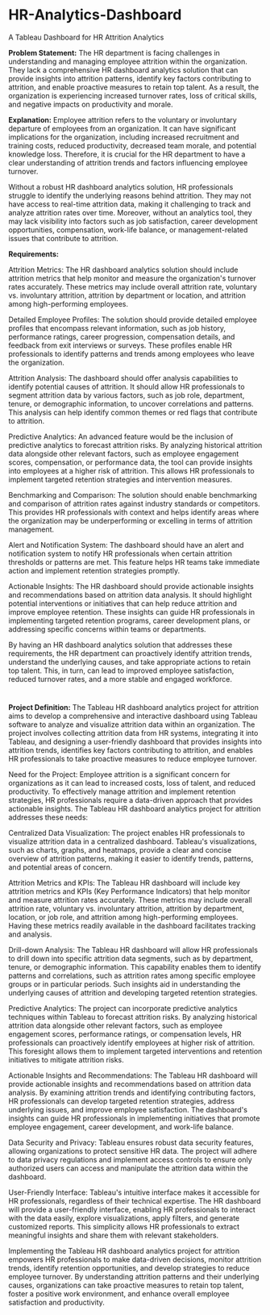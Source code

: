 # HR-Analytics-Dashboard
A Tableau Dashboard for HR Attrition Analytics 

**Problem Statement:**
The HR department is facing challenges in understanding and managing employee attrition within the organization. They lack a comprehensive HR dashboard analytics solution that can provide insights into attrition patterns, identify key factors contributing to attrition, and enable proactive measures to retain top talent. As a result, the organization is experiencing increased turnover rates, loss of critical skills, and negative impacts on productivity and morale.

**Explanation:**
Employee attrition refers to the voluntary or involuntary departure of employees from an organization. It can have significant implications for the organization, including increased recruitment and training costs, reduced productivity, decreased team morale, and potential knowledge loss. Therefore, it is crucial for the HR department to have a clear understanding of attrition trends and factors influencing employee turnover.

Without a robust HR dashboard analytics solution, HR professionals struggle to identify the underlying reasons behind attrition. They may not have access to real-time attrition data, making it challenging to track and analyze attrition rates over time. Moreover, without an analytics tool, they may lack visibility into factors such as job satisfaction, career development opportunities, compensation, work-life balance, or management-related issues that contribute to attrition.

**Requirements:**

Attrition Metrics: The HR dashboard analytics solution should include attrition metrics that help monitor and measure the organization's turnover rates accurately. These metrics may include overall attrition rate, voluntary vs. involuntary attrition, attrition by department or location, and attrition among high-performing employees.

Detailed Employee Profiles: The solution should provide detailed employee profiles that encompass relevant information, such as job history, performance ratings, career progression, compensation details, and feedback from exit interviews or surveys. These profiles enable HR professionals to identify patterns and trends among employees who leave the organization.

Attrition Analysis: The dashboard should offer analysis capabilities to identify potential causes of attrition. It should allow HR professionals to segment attrition data by various factors, such as job role, department, tenure, or demographic information, to uncover correlations and patterns. This analysis can help identify common themes or red flags that contribute to attrition.

Predictive Analytics: An advanced feature would be the inclusion of predictive analytics to forecast attrition risks. By analyzing historical attrition data alongside other relevant factors, such as employee engagement scores, compensation, or performance data, the tool can provide insights into employees at a higher risk of attrition. This allows HR professionals to implement targeted retention strategies and intervention measures.

Benchmarking and Comparison: The solution should enable benchmarking and comparison of attrition rates against industry standards or competitors. This provides HR professionals with context and helps identify areas where the organization may be underperforming or excelling in terms of attrition management.

Alert and Notification System: The dashboard should have an alert and notification system to notify HR professionals when certain attrition thresholds or patterns are met. This feature helps HR teams take immediate action and implement retention strategies promptly.

Actionable Insights: The HR dashboard should provide actionable insights and recommendations based on attrition data analysis. It should highlight potential interventions or initiatives that can help reduce attrition and improve employee retention. These insights can guide HR professionals in implementing targeted retention programs, career development plans, or addressing specific concerns within teams or departments.

By having an HR dashboard analytics solution that addresses these requirements, the HR department can proactively identify attrition trends, understand the underlying causes, and take appropriate actions to retain top talent. This, in turn, can lead to improved employee satisfaction, reduced turnover rates, and a more stable and engaged workforce.

#
**Project Definition:**
The Tableau HR dashboard analytics project for attrition aims to develop a comprehensive and interactive dashboard using Tableau software to analyze and visualize attrition data within an organization. The project involves collecting attrition data from HR systems, integrating it into Tableau, and designing a user-friendly dashboard that provides insights into attrition trends, identifies key factors contributing to attrition, and enables HR professionals to take proactive measures to reduce employee turnover.

Need for the Project:
Employee attrition is a significant concern for organizations as it can lead to increased costs, loss of talent, and reduced productivity. To effectively manage attrition and implement retention strategies, HR professionals require a data-driven approach that provides actionable insights. The Tableau HR dashboard analytics project for attrition addresses these needs:

Centralized Data Visualization: The project enables HR professionals to visualize attrition data in a centralized dashboard. Tableau's visualizations, such as charts, graphs, and heatmaps, provide a clear and concise overview of attrition patterns, making it easier to identify trends, patterns, and potential areas of concern.

Attrition Metrics and KPIs: The Tableau HR dashboard will include key attrition metrics and KPIs (Key Performance Indicators) that help monitor and measure attrition rates accurately. These metrics may include overall attrition rate, voluntary vs. involuntary attrition, attrition by department, location, or job role, and attrition among high-performing employees. Having these metrics readily available in the dashboard facilitates tracking and analysis.

Drill-down Analysis: The Tableau HR dashboard will allow HR professionals to drill down into specific attrition data segments, such as by department, tenure, or demographic information. This capability enables them to identify patterns and correlations, such as attrition rates among specific employee groups or in particular periods. Such insights aid in understanding the underlying causes of attrition and developing targeted retention strategies.

Predictive Analytics: The project can incorporate predictive analytics techniques within Tableau to forecast attrition risks. By analyzing historical attrition data alongside other relevant factors, such as employee engagement scores, performance ratings, or compensation levels, HR professionals can proactively identify employees at higher risk of attrition. This foresight allows them to implement targeted interventions and retention initiatives to mitigate attrition risks.

Actionable Insights and Recommendations: The Tableau HR dashboard will provide actionable insights and recommendations based on attrition data analysis. By examining attrition trends and identifying contributing factors, HR professionals can develop targeted retention strategies, address underlying issues, and improve employee satisfaction. The dashboard's insights can guide HR professionals in implementing initiatives that promote employee engagement, career development, and work-life balance.

Data Security and Privacy: Tableau ensures robust data security features, allowing organizations to protect sensitive HR data. The project will adhere to data privacy regulations and implement access controls to ensure only authorized users can access and manipulate the attrition data within the dashboard.

User-Friendly Interface: Tableau's intuitive interface makes it accessible for HR professionals, regardless of their technical expertise. The HR dashboard will provide a user-friendly interface, enabling HR professionals to interact with the data easily, explore visualizations, apply filters, and generate customized reports. This simplicity allows HR professionals to extract meaningful insights and share them with relevant stakeholders.

Implementing the Tableau HR dashboard analytics project for attrition empowers HR professionals to make data-driven decisions, monitor attrition trends, identify retention opportunities, and develop strategies to reduce employee turnover. By understanding attrition patterns and their underlying causes, organizations can take proactive measures to retain top talent, foster a positive work environment, and enhance overall employee satisfaction and productivity.
